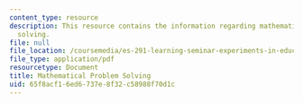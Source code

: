 ```yaml
---
content_type: resource
description: This resource contains the information regarding mathematical problem
  solving.
file: null
file_location: /coursemedia/es-291-learning-seminar-experiments-in-education-spring-2003/65f8acf16ed6737e8f32c58988f70d1c_MITES_291S03_6b_math.pdf
file_type: application/pdf
resourcetype: Document
title: Mathematical Problem Solving
uid: 65f8acf1-6ed6-737e-8f32-c58988f70d1c
---
```

